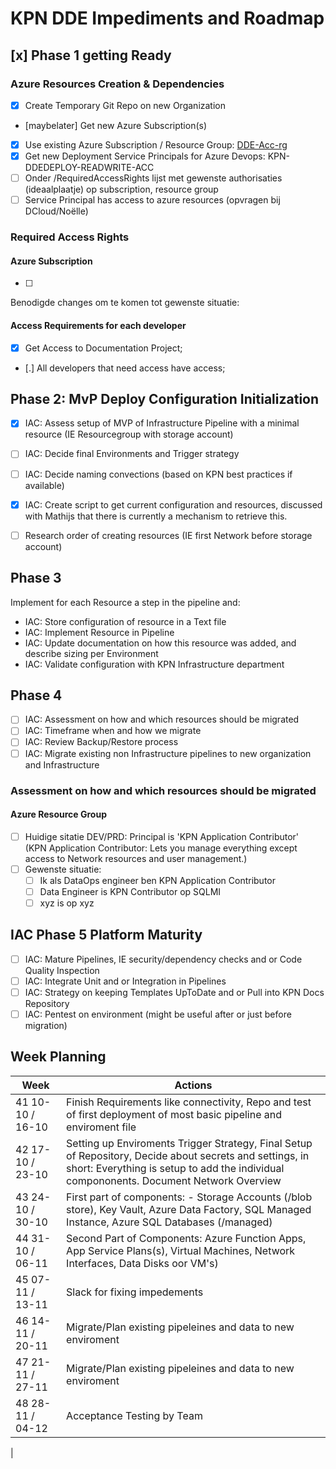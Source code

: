 # KPN DDE Impediments and Roadmap

## [x] Phase 1 getting Ready

### Azure Resources Creation & Dependencies

- [x] Create Temporary Git Repo on new Organization
- [maybelater] Get new Azure Subscription(s)
- [x] Use existing Azure Subscription / Resource Group: [DDE-Acc-rg](https://portal.azure.com/#@kpnbv.onmicrosoft.com/resource/subscriptions/043c11c5-65b1-4d04-b8ad-68a92ddfeeac/resourceGroups/DDE-Acc-rg/overview)
- [x] Get new Deployment Service Principals for Azure Devops: KPN-DDEDEPLOY-READWRITE-ACC
- [ ] Onder /RequiredAccessRights lijst met gewenste authorisaties (ideaalplaatje) op subscription, resource group
- [ ] Service Principal has access to azure resources (opvragen bij DCloud/Noëlle)

### Required Access Rights

#### Azure Subscription

- [ ]

Benodigde changes om te komen tot gewenste situatie:

#### Access Requirements for each developer

- [x] Get Access to Documentation Project;
- [.] All developers that need access have access;

## Phase 2: MvP Deploy Configuration Initialization

- [x] IAC: Assess setup of MVP of Infrastructure Pipeline with a minimal resource (IE Resourcegroup with storage account)
- [ ] IAC: Decide final Environments and Trigger strategy
- [ ] IAC: Decide naming convections (based on KPN best practices if available)
- [x] IAC: Create script to get current configuration and resources, discussed with Mathijs that there is currently a mechanism to retrieve this.
- [ ] Research order of creating resources (IE first Network before storage account)



## Phase 3

Implement for each Resource a step in the pipeline and:

- IAC: Store configuration of resource in a Text file
- IAC: Implement Resource in Pipeline
- IAC: Update documentation on how this resource was added, and describe sizing per Environment
- IAC: Validate configuration with KPN Infrastructure department

## Phase 4

- [ ] IAC: Assessment on how and which resources should be migrated
- [ ] IAC: Timeframe when and how we migrate
- [ ] IAC: Review Backup/Restore process
- [ ] IAC: Migrate existing non Infrastructure pipelines to new organization and Infrastructure

### Assessment on how and which resources should be migrated
#### Azure Resource Group

- [ ] Huidige sitatie DEV/PRD: Principal is 'KPN Application Contributor'  
  (KPN Application Contributor: Lets you manage everything except access to Network resources and user management.)
- [ ] Gewenste situatie:
  - [ ] Ik als DataOps engineer ben KPN Application Contributor
  - [  ] Data Engineer is KPN Contributor op SQLMI
  - [ ] xyz is op xyz
## IAC Phase 5 Platform Maturity

- [ ] IAC: Mature Pipelines, IE security/dependency checks and or Code Quality Inspection
- [ ] IAC: Integrate Unit and or Integration in Pipelines
- [ ] IAC: Strategy on keeping Templates UpToDate and or Pull into KPN Docs Repository
- [ ] IAC: Pentest on environment (might be useful after or just before migration)

## Week Planning

|Week|Actions|
|--|--|
| 41  10-10 / 16-10 |Finish Requirements like connectivity, Repo and test of first deployment of most basic pipeline and enviroment file
| 42  17-10 / 23-10| Setting up Enviroments Trigger Strategy, Final Setup of Repository, Decide about secrets and settings, in short: Everything is setup to add the individual compononents. Document Network Overview
| 43 24-10 / 30-10| First part of components:  - Storage Accounts (/blob store), Key Vault, Azure Data Factory, SQL Managed Instance, Azure SQL Databases (/managed)
| 44 31-10 / 06-11 |Second Part of Components: Azure Function Apps, App Service Plans(s), Virtual Machines, Network Interfaces, Data Disks oor VM's)
| 45 07-11 / 13-11 | Slack for fixing impedements
| 46 14-11 / 20-11 | Migrate/Plan existing pipeleines and data to new enviroment
| 47 21-11 / 27-11 | Migrate/Plan existing pipeleines and data to new enviroment
| 48 28-11 / 04-12| Acceptance Testing by Team
|
